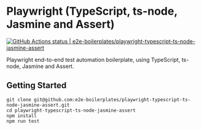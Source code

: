 # Playwright (TypeScript, ts-node, Jasmine and Assert)

[![GitHub Actions status | e2e-boilerplates/playwright-typescript-ts-node-jasmine-assert](https://github.com/e2e-boilerplates/playwright-typescript-ts-node-jasmine-assert/workflows/playwright-typescript-ts-node-jasmine-assert/badge.svg)](https://github.com/e2e-boilerplates/playwright-typescript-ts-node-jasmine-assert/actions?workflow=playwright-typescript-ts-node-jasmine-assert)

Playwright end-to-end test automation boilerplate, using TypeScript, ts-node, Jasmine and Assert.

## Getting Started

    git clone git@github.com:e2e-boilerplates/playwright-typescript-ts-node-jasmine-assert.git
    cd playwright-typescript-ts-node-jasmine-assert
    npm install
    npm run test
